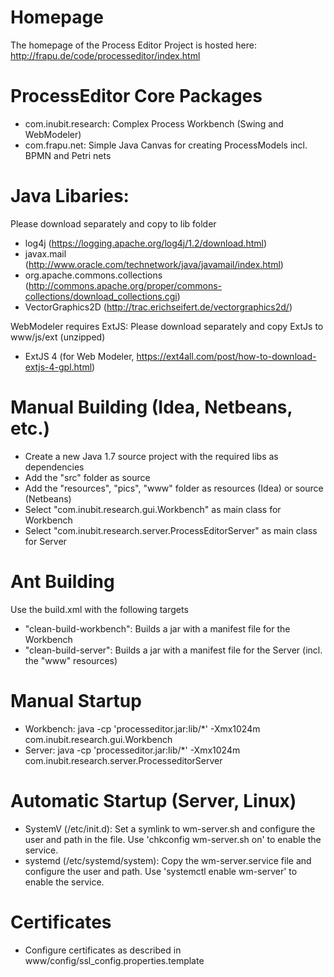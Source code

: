 Homepage
========
The homepage of the Process Editor Project is hosted here: http://frapu.de/code/processeditor/index.html

ProcessEditor Core Packages
===========================
* com.inubit.research: Complex Process Workbench (Swing and WebModeler)
* com.frapu.net: Simple Java Canvas for creating ProcessModels incl. BPMN and Petri nets

Java Libaries:
==============
Please download separately and copy to lib folder
* log4j (https://logging.apache.org/log4j/1.2/download.html)
* javax.mail (http://www.oracle.com/technetwork/java/javamail/index.html)
* org.apache.commons.collections (http://commons.apache.org/proper/commons-collections/download_collections.cgi)
* VectorGraphics2D (http://trac.erichseifert.de/vectorgraphics2d/)

WebModeler requires ExtJS: Please download separately and copy ExtJs to www/js/ext (unzipped)
* ExtJS 4 (for Web Modeler, https://ext4all.com/post/how-to-download-extjs-4-gpl.html)

Manual Building (Idea, Netbeans, etc.)
======================================
* Create a new Java 1.7 source project with the required libs as dependencies
* Add the "src" folder as source
* Add the "resources", "pics", "www" folder as resources (Idea) or source (Netbeans)
* Select "com.inubit.research.gui.Workbench" as main class for Workbench
* Select "com.inubit.research.server.ProcessEditorServer" as main class for Server

Ant Building
============
Use the build.xml with the following targets
* "clean-build-workbench": Builds a jar with a manifest file for the Workbench
* "clean-build-server": Builds a jar with a manifest file for the Server (incl. the "www" resources)

Manual Startup
==============
* Workbench: java -cp 'processeditor.jar:lib/*' -Xmx1024m com.inubit.research.gui.Workbench
* Server: java -cp 'processeditor.jar:lib/*' -Xmx1024m com.inubit.research.server.ProcesseditorServer

Automatic Startup (Server, Linux)
=================================
* SystemV (/etc/init.d): Set a symlink to wm-server.sh and configure the user and path in the file. Use 'chkconfig wm-server.sh on' to enable the service.
* systemd (/etc/systemd/system): Copy the wm-server.service file and configure the user and path. Use 'systemctl enable wm-server' to enable the service.

Certificates
============
* Configure certificates as described in www/config/ssl_config.properties.template
